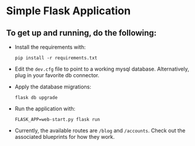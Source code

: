 # Simple Flask Application
## To get up and running, do the following:

* Install the requirements with:
    ```
    pip install -r requirements.txt
    ```
* Edit the `dev.cfg` file to point to a working mysql database.
Alternatively, plug in your favorite db connector.

* Apply the database migrations:

    ``
    flask db upgrade
    ``


* Run the application with:

    ``
    FLASK_APP=web-start.py flask run
    ``

* Currently, the available routes are `/blog` and `/accounts`. Check out the associated
blueprints for how they work.

